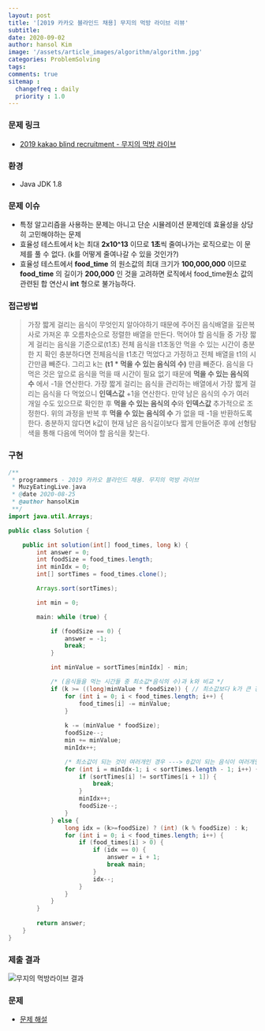 ```yaml
---
layout: post
title: '[2019 카카오 블라인드 채용] 무지의 먹방 라이브 리뷰'
subtitle: 
date: 2020-09-02
author: hansol Kim
image: '/assets/article_images/algorithm/algorithm.jpg'
categories: ProblemSolving
tags: 
comments: true
sitemap :
  changefreq : daily
  priority : 1.0
---
```


### 문제 링크
* [2019 kakao blind recruitment - 무지의 먹방 라이브](https://programmers.co.kr/learn/courses/30/lessons/42891)


### 환경
* Java JDK 1.8


### 문제 이슈
* 특정 알고리즘을 사용하는 문제는 아니고 단순 시뮬레이션 문제인데 효율성을 상당히 고민해야하는 문제
* 효율성 테스트에서 k는 최대 **2x10^13** 이므로 **1초**씩 줄여나가는 로직으로는 이 문제를 풀 수 없다. (k를 어떻게 줄여나갈 수 있을 것인가?)
* 효율성 테스트에서 **food_time** 의 원소값의 최대 크기가 **100,000,000** 이므로 **food_time** 의 길이가 **200,000** 인 것을 고려하면 로직에서 food_time원소 값의 관련된 합 연산시  **int** 형으로 불가능하다.


### 접근방법
> 가장 짧게 걸리는 음식이 무엇인지 알아야하기 때문에 주어진 음식배열을 깊은복사로 가져온 후 오름차순으로 정렬한 배열을 만든다.
> 먹어야 할 음식들 중 가장 짧게 걸리는 음식을 기준으로(t1초) 전체 음식을 t1초동안 먹을 수 있는 시간이 충분한 지 확인
> 충분하다면 전체음식을 t1초간 먹었다고 가정하고 전체 배열을 t1의 시간만큼 빼준다. 그리고 k는 **(t1 * 먹을 수 있는 음식의 수)** 만큼 빼준다.
> 음식을 다 먹은 것은 앞으로 음식을 먹을 때 시간이 필요 없기 때문에 **먹을 수 있는 음식의 수** 에서 -1을 연산한다.
> 가장 짧게 걸리는 음식을 관리하는 배열에서 가장 짧게 걸리는 음식을 다 먹었으니 **인덱스값** +1을 연산한다.
> 만약 남은 음식의 수가 여러 개일 수도 있으므로 확인한 후 **먹을 수 있는 음식의 수**와 **인덱스값** 추가적으로 조정한다.
> 위의 과정을 반복 후 **먹을 수 있는 음식의 수** 가 없을 때 -1을 반환하도록 한다.
> 충분하지 않다면 k값이 현재 남은 음식길이보다 짧게 만들어준 후에 선형탐색을 통해 다음에 먹어야 할 음식을 찾는다.


### 구현
~~~java
/**
 * programmers - 2019 카카오 블라인드 채용. 무지의 먹방 라이브
 * MuzyEatingLive.java
 * @date 2020-08-25
 * @author hansolKim
 **/
import java.util.Arrays;

public class Solution {

	public int solution(int[] food_times, long k) {
		int answer = 0;
		int foodSize = food_times.length;
		int minIdx = 0;
		int[] sortTimes = food_times.clone();

		Arrays.sort(sortTimes);

		int min = 0;

		main: while (true) {

			if (foodSize == 0) {
				answer = -1;
				break;
			}

			int minValue = sortTimes[minIdx] - min;

			/* (음식들을 먹는 시간들 중 최소값*음식의 수)과 k와 비교 */
			if (k >= ((long)minValue * foodSize)) { // 최소값보다 k가 큰 경우 ---> 모든 배열의 값을 최소값만큼 빼준다.
				for (int i = 0; i < food_times.length; i++) {
					food_times[i] -= minValue;
				}
				
				k -= (minValue * foodSize);
				foodSize--;
				min += minValue;
				minIdx++;

				/* 최소값이 되는 것이 여러개인 경우 ---> 0값이 되는 음식이 여러개인 경우인지 확인 ---> minIdx, foodSize 조절 */
				for (int i = minIdx-1; i < sortTimes.length - 1; i++) {
					if (sortTimes[i] != sortTimes[i + 1]) {
						break;
					}
					minIdx++;
					foodSize--;
				}
			} else {
				long idx = (k>=foodSize) ? (int) (k % foodSize) : k;
				for (int i = 0; i < food_times.length; i++) {
					if (food_times[i] > 0) {
						if (idx == 0) {
							answer = i + 1;
							break main;
						}
						idx--;
					}
				}
			}
		}
		
		return answer;
	}
}
~~~


### 제출 결과
![무지의 먹방라이브 결과](https://user-images.githubusercontent.com/31653025/92188496-b0afb900-ee97-11ea-8172-6cd11596633b.jpg)


### 문제
* [문제 해설](https://tech.kakao.com/2018/09/21/kakao-blind-recruitment-for2019-round-1/)